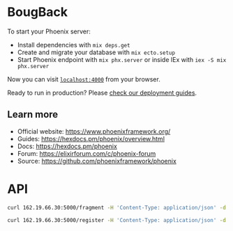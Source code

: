 # BougBack

To start your Phoenix server:

  * Install dependencies with `mix deps.get`
  * Create and migrate your database with `mix ecto.setup`
  * Start Phoenix endpoint with `mix phx.server` or inside IEx with `iex -S mix phx.server`

Now you can visit [`localhost:4000`](http://localhost:4000) from your browser.

Ready to run in production? Please [check our deployment guides](https://hexdocs.pm/phoenix/deployment.html).

## Learn more

  * Official website: https://www.phoenixframework.org/
  * Guides: https://hexdocs.pm/phoenix/overview.html
  * Docs: https://hexdocs.pm/phoenix
  * Forum: https://elixirforum.com/c/phoenix-forum
  * Source: https://github.com/phoenixframework/phoenix


# API
```bash
curl 162.19.66.30:5000/fragment -H 'Content-Type: application/json' -d '{"fragment":{"content":[{"path":"fragment#1/main_content.txt", "type":"text", "file":"@./main_content.txt"}, {"path":"fragment#1/illustration.png", "type":"img", "file":"@./illustration.png"}], "description":"une description","miniature":"./illus.svg", "title":"un titre"}}'

curl 162.19.66.30:5000/register -H 'Content-Type: application/json' -d '{"user":{"pseudo":"Squalli", "email":"test@test.com", "password":"mypass"}}'
```


